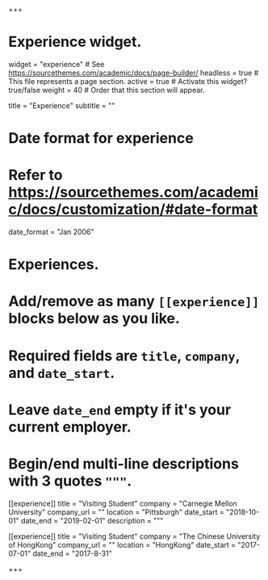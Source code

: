 +++
# Experience widget.
widget = "experience"  # See https://sourcethemes.com/academic/docs/page-builder/
headless = true  # This file represents a page section.
active = true  # Activate this widget? true/false
weight = 40  # Order that this section will appear.

title = "Experience"
subtitle = ""

# Date format for experience
#   Refer to https://sourcethemes.com/academic/docs/customization/#date-format
date_format = "Jan 2006"

# Experiences.
#   Add/remove as many `[[experience]]` blocks below as you like.
#   Required fields are `title`, `company`, and `date_start`.
#   Leave `date_end` empty if it's your current employer.
#   Begin/end multi-line descriptions with 3 quotes `"""`.
[[experience]]
  title = "Visiting Student"
  company = "Carnegie Mellon University"
  company_url = ""
  location = "Pittsburgh"
  date_start = "2018-10-01"
  date_end = "2019-02-01"
  description = """
 

[[experience]]
  title = "Visiting Student"
  company = "The Chinese University of HongKong"
  company_url = ""
  location = "HongKong"
  date_start = "2017-07-01"
  date_end = "2017-8-31"
  

+++
